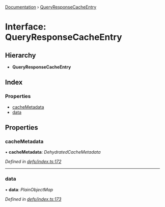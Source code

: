[Documentation](../README.md) › [QueryResponseCacheEntry](queryresponsecacheentry.md)

# Interface: QueryResponseCacheEntry

## Hierarchy

* **QueryResponseCacheEntry**

## Index

### Properties

* [cacheMetadata](queryresponsecacheentry.md#cachemetadata)
* [data](queryresponsecacheentry.md#data)

## Properties

###  cacheMetadata

• **cacheMetadata**: *DehydratedCacheMetadata*

*Defined in [defs/index.ts:172](https://github.com/badbatch/graphql-box/blob/3b7b4f2/packages/cache-manager/src/defs/index.ts#L172)*

___

###  data

• **data**: *PlainObjectMap*

*Defined in [defs/index.ts:173](https://github.com/badbatch/graphql-box/blob/3b7b4f2/packages/cache-manager/src/defs/index.ts#L173)*

